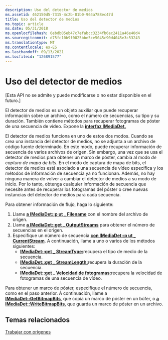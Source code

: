 ```yaml
---
description: Uso del detector de medios
ms.assetid: 462150d5-7315-4c2b-81b0-964a788ec47d
title: Uso del detector de medios
ms.topic: article
ms.date: 05/31/2018
ms.openlocfilehash: 6ebdb05eb47c7efabcc3234fb6ac2411a46e40d4
ms.sourcegitcommit: d75fc10b9f0825bbe5ce5045c90d4045e3c53243
ms.translationtype: MT
ms.contentlocale: es-ES
ms.lasthandoff: 09/13/2021
ms.locfileid: "126891577"
---
```

# <a name="using-the-media-detector"></a>Uso del detector de medios

\[Esta API no se admite y puede modificarse o no estar disponible en el futuro.\]

El detector de medios es un objeto auxiliar que puede recuperar información sobre un archivo, como el número de secuencias, su tipo y su duración. También contiene métodos para recuperar fotogramas de póster de una secuencia de vídeo. Expone la [**interfaz IMediaDet.**](imediadet.md)

El detector de medios funciona en uno de estos dos modos. Cuando se crea una instancia del detector de medios, no se adjunta a un archivo de código fuente determinado. En este modo, puede recuperar información de secuencia de varios archivos de origen. Sin embargo, una vez que se usa el detector de medios para obtener un marco de póster, cambia al modo *de captura de mapa de bits*. En el modo de captura de mapa de bits, el detector de medios está asociado a una secuencia de vídeo específica y los métodos de información de secuencia ya no funcionan. Además, no hay ninguna manera de volver a cambiar el detector de medios a su modo de inicio. Por lo tanto, obtenga cualquier información de secuencia que necesite antes de recuperar los fotogramas del póster o cree nuevas instancias del detector de medios para cada secuencia.

Para obtener información de flujo, haga lo siguiente:

1.  Llame [**a IMediaDet::p ut \_ Filename**](imediadet-put-filename.md) con el nombre del archivo de origen.
2.  Llame [**a IMediaDet::get \_ OutputStreams**](imediadet-get-outputstreams.md) para obtener el número de secuencias en el origen.
3.  Especifique un número de secuencia [**con IMediaDet::p ut \_ CurrentStream**](imediadet-put-currentstream.md). A continuación, llame a uno o varios de los métodos siguientes:
    -   [**IMediaDet::get \_ StreamType:**](imediadet-get-streamtype.md)recupera el tipo de medio de la secuencia.
    -   [**IMediaDet::get \_ StreamLength:**](imediadet-get-streamlength.md)recupera la duración de la secuencia.
    -   [**IMediaDet::get \_ Velocidad de fotogramas:**](imediadet-get-framerate.md)recupera la velocidad de fotogramas de una secuencia de vídeo.

Para obtener un marco de póster, especifique el número de secuencia, como en el paso anterior. A continuación, llame a [**IMediaDet::GetBitmapBits**](imediadet-getbitmapbits.md), que copia un marco de póster en un búfer, o [**a IMediaDet::WriteBitmapBits**](imediadet-writebitmapbits.md), que guarda un marco de póster en un archivo.

## <a name="related-topics"></a>Temas relacionados

<dl> <dt>

[Trabajar con orígenes](working-with-sources.md)
</dt> </dl>

 

 



